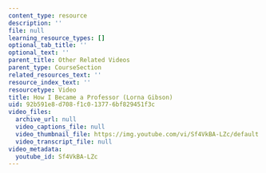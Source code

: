 ```yaml
---
content_type: resource
description: ''
file: null
learning_resource_types: []
optional_tab_title: ''
optional_text: ''
parent_title: Other Related Videos
parent_type: CourseSection
related_resources_text: ''
resource_index_text: ''
resourcetype: Video
title: How I Became a Professor (Lorna Gibson)
uid: 92b591e8-d708-f1c0-1377-6bf829451f3c
video_files:
  archive_url: null
  video_captions_file: null
  video_thumbnail_file: https://img.youtube.com/vi/Sf4VkBA-LZc/default.jpg
  video_transcript_file: null
video_metadata:
  youtube_id: Sf4VkBA-LZc
---
```

